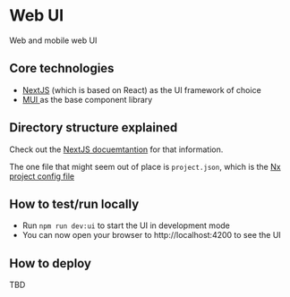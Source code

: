 # Web UI
Web and mobile web UI

## Core technologies
- [NextJS](https://nextjs.org/) (which is based on React) as the UI framework of choice
- [MUI ](https://mui.com/) as the base component library


## Directory structure explained
Check out the [NextJS docuemtantion](https://nextjs.org/docs/getting-started/project-structure) for that information.

The one file that might seem out of place is `project.json`, which is the [Nx project config file](https://nx.dev/reference/project-configuration)

## How to test/run locally
- Run `npm run dev:ui` to start the UI in development mode
- You can now open your browser to http://localhost:4200 to see the UI

## How to deploy
TBD